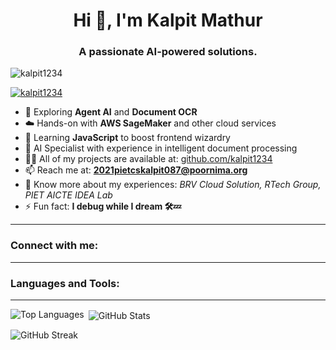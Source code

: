 <h1 align="center">Hi 👋, I'm Kalpit Mathur</h1>
<h3 align="center">A passionate AI-powered solutions.</h3>

<p align="left"> 
  <img src="https://komarev.com/ghpvc/?username=kalpit1234&label=Profile%20views&color=0e75b6&style=flat" alt="kalpit1234" />
</p>

<p align="left">
  <a href="https://github.com/ryo-ma/github-profile-trophy">
    <img src="https://github-profile-trophy.vercel.app/?username=kalpit1234" alt="kalpit1234" />
  </a>
</p>

- 🤖 Exploring **Agent AI** and **Document OCR**  
- ☁️ Hands-on with **AWS SageMaker** and other cloud services  
- 🌱 Learning **JavaScript** to boost frontend wizardry  
- 💼 AI Specialist with experience in intelligent document processing  
- 👨‍💻 All of my projects are available at: [github.com/kalpit1234](https://github.com/kalpit1234)  
- 📫 Reach me at: **2021pietcskalpit087@poornima.org**  
- 📄 Know more about my experiences: *BRV Cloud Solution, RTech Group, PIET AICTE IDEA Lab*  
- ⚡ Fun fact: **I debug while I dream 🛠️💤**

---

<h3 align="left">Connect with me:</h3>
<!-- Add your LinkedIn, Twitter, or portfolio links here -->

---

<h3 align="left">Languages and Tools:</h3>
<p align="left">
  <!-- Logos remain the same -->
</p>

---

<p><img align="left" src="https://github-readme-stats.vercel.app/api/top-langs?username=kalpit1234&show_icons=true&locale=en&layout=compact" alt="Top Languages" /></p>

<p>&nbsp;<img align="center" src="https://github-readme-stats.vercel.app/api?username=kalpit1234&show_icons=true&locale=en" alt="GitHub Stats" /></p>

<p><img align="center" src="https://github-readme-streak-stats.herokuapp.com/?user=kalpit1234&" alt="GitHub Streak" /></p>
